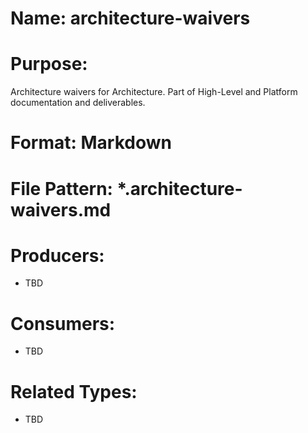 # Name: architecture-waivers

# Purpose:
Architecture waivers for Architecture. Part of High-Level and Platform documentation and deliverables.

# Format: Markdown

# File Pattern: *.architecture-waivers.md

# Producers:
- TBD

# Consumers:
- TBD

# Related Types:
- TBD
